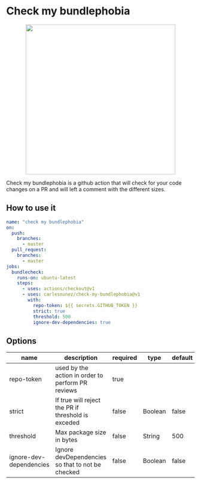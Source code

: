 # Check my bundlephobia

<p align="center">
<img width="400" src="https://carles.dev/statics/images/cmb-logo.svg" />
</p>

Check my bundlephobia is a github action that will check for your code changes on a PR and will left a comment with the different sizes.


## How to use it

```yml
name: "check my bundlephobia"
on:
  push:
    branches:
      - master
  pull_request:
    branches:
      - master
jobs:
  bundlecheck:
    runs-on: ubuntu-latest
    steps:
      - uses: actions/checkout@v1
      - uses: carlesnunez/check-my-bundlephobia@v1
        with:
          repo-token: ${{ secrets.GITHUB_TOKEN }}
          strict: true
          threshold: 500
          ignore-dev-dependencies: true
```

## Options

| name       | description                                        | required | type    | default |
| ---------- | -------------------------------------------------- | -------- | ------- | ------- |
| repo-token | used by the action in order to perform PR reviews  | true     |         |         |
| strict     | If true will reject the PR if threshold is exceded | false    | Boolean | false   |
| threshold  | Max package size in bytes                          | false    | String  | 500     |
| ignore-dev-dependencies | Ignore devDependencies so that to not be checked | false    | Boolean  | false     |

